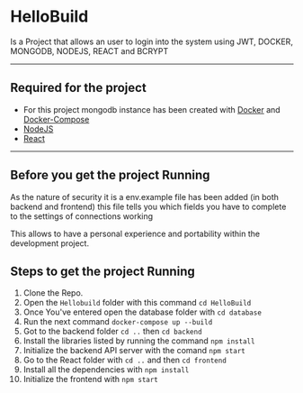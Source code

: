 # HelloBuild
 Is a Project that allows an user to login into the system using JWT, DOCKER, MONGODB, NODEJS, REACT and BCRYPT
 
 -----
 ## Required for the project
 - For this project mongodb instance has been created with [Docker](https://www.docker.com/get-started) and [Docker-Compose](https://docs.docker.com/compose/)
 - [NodeJS](https://nodejs.org/es/)
 - [React](https://es.reactjs.org/)
 -----
 ## Before you get the project Running
 As the nature of security it is a env.example file has been added (in both backend and frontend) this file tells you which fields you have to complete
 to the settings of connections working
 
 This allows to have a personal experience and portability within the development project.
 ## Steps to get the project Running
 1. Clone the Repo.
 2. Open the `Hellobuild` folder with this command `cd HelloBuild`
 3. Once You've entered open the database folder with `cd database`
 4. Run the next command `docker-compose up --build`
 5. Got to the backend folder `cd ..` then `cd backend`
 6. Install the libraries listed by running the command `npm install`
 7. Initialize the backend API server with the comand `npm start`
 8. Go to the React folder with `cd ..` and then `cd frontend`
 9. Install all the dependencies with `npm install`
 10. Initialize the frontend with `npm start`
